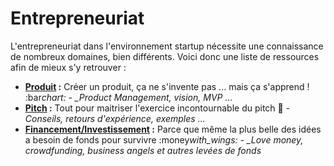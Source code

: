 # Entrepreneuriat

L'entrepreneuriat dans l'environnement startup nécessite une connaissance de nombreux domaines, bien différents. Voici donc une liste de ressources afin de mieux s'y retrouver :

- **[Produit](product.md) :** Créer un produit, ça ne s'invente pas ... mais ça s'apprend ! :bar*chart: - \_Product Management, vision, MVP ...*
- **[Pitch](pitch.md) :** Tout pour maitriser l'exercice incontournable du pitch :mega: - _Conseils, retours d'expérience, exemples ..._
- **[Financement/Investissement](funding.md) :** Parce que même la plus belle des idées a besoin de fonds pour survivre :money*with_wings: - \_Love money, crowdfunding, business angels et autres levées de fonds*

